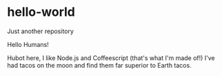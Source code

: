 # hello-world
Just another repository

Hello Humans!

Hubot here, I like Node.js and Coffeescript (that's what I'm made of!)
I've had tacos on the moon and find them far superior to Earth tacos.
